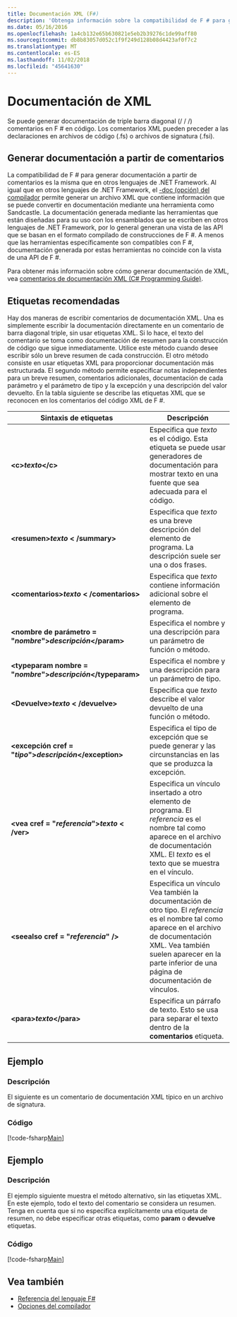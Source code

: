 ```yaml
---
title: Documentación XML (F#)
description: 'Obtenga información sobre la compatibilidad de F # para generar documentación a partir de comentarios.'
ms.date: 05/16/2016
ms.openlocfilehash: 1a4cb132e65b630821e5eb2b39276c1de99aff80
ms.sourcegitcommit: db8b83057d052c1f9f249d128b08d4423af0f7c2
ms.translationtype: MT
ms.contentlocale: es-ES
ms.lasthandoff: 11/02/2018
ms.locfileid: "45641630"
---
```

# <a name="xml-documentation"></a>Documentación de XML

Se puede generar documentación de triple barra diagonal (/ / /) comentarios en F # en código. Los comentarios XML pueden preceder a las declaraciones en archivos de código (.fs) o archivos de signatura (.fsi).

## <a name="generating-documentation-from-comments"></a>Generar documentación a partir de comentarios

La compatibilidad de F # para generar documentación a partir de comentarios es la misma que en otros lenguajes de .NET Framework. Al igual que en otros lenguajes de .NET Framework, el [-doc (opción) del compilador](https://msdn.microsoft.com/library/434394ae-0d4a-459c-a684-bffede519a04) permite generar un archivo XML que contiene información que se puede convertir en documentación mediante una herramienta como Sandcastle. La documentación generada mediante las herramientas que están diseñadas para su uso con los ensamblados que se escriben en otros lenguajes de .NET Framework, por lo general generan una vista de las API que se basan en el formato compilado de construcciones de F #. A menos que las herramientas específicamente son compatibles con F #, documentación generada por estas herramientas no coincide con la vista de una API de F #.

Para obtener más información sobre cómo generar documentación de XML, vea [comentarios de documentación XML &#40;C&#35; Programming Guide&#41;](https://msdn.microsoft.com/library/b2s063f7).

## <a name="recommended-tags"></a>Etiquetas recomendadas

Hay dos maneras de escribir comentarios de documentación XML. Una es simplemente escribir la documentación directamente en un comentario de barra diagonal triple, sin usar etiquetas XML. Si lo hace, el texto del comentario se toma como documentación de resumen para la construcción de código que sigue inmediatamente. Utilice este método cuando desee escribir sólo un breve resumen de cada construcción. El otro método consiste en usar etiquetas XML para proporcionar documentación más estructurada. El segundo método permite especificar notas independientes para un breve resumen, comentarios adicionales, documentación de cada parámetro y el parámetro de tipo y la excepción y una descripción del valor devuelto. En la tabla siguiente se describe las etiquetas XML que se reconocen en los comentarios del código XML de F #.

|Sintaxis de etiquetas|Descripción|
|----------|-----------|
|**&lt;c&gt;***texto***&lt;/c&gt;**|Especifica que *texto* es el código. Esta etiqueta se puede usar generadores de documentación para mostrar texto en una fuente que sea adecuada para el código.|
|**&lt;resumen&gt;***texto*** &lt; /summary&gt;**|Especifica que *texto* es una breve descripción del elemento de programa. La descripción suele ser una o dos frases.|
|**&lt;comentarios&gt;***texto*** &lt; /comentarios&gt;**|Especifica que *texto* contiene información adicional sobre el elemento de programa.|
|**&lt;nombre de parámetro = "***nombre***"&gt;***descripción***&lt;/param&gt;**|Especifica el nombre y una descripción para un parámetro de función o método.|
|**&lt;typeparam nombre = "***nombre***"&gt;***descripción***&lt;/typeparam&gt;**|Especifica el nombre y una descripción para un parámetro de tipo.|
|**&lt;Devuelve&gt;***texto*** &lt; /devuelve&gt;**|Especifica que *texto* describe el valor devuelto de una función o método.|
|**&lt;excepción cref = "***tipo***"&gt;***descripción***&lt;/exception&gt;**|Especifica el tipo de excepción que se puede generar y las circunstancias en las que se produzca la excepción.|
|**&lt;vea cref = "***referencia***"&gt;***texto*** &lt; /ver&gt;**|Especifica un vínculo insertado a otro elemento de programa. El *referencia* es el nombre tal como aparece en el archivo de documentación XML. El *texto* es el texto que se muestra en el vínculo.|
|**&lt;seealso cref = "***referencia***" /&gt;**|Especifica un vínculo Vea también la documentación de otro tipo. El *referencia* es el nombre tal como aparece en el archivo de documentación XML. Vea también suelen aparecer en la parte inferior de una página de documentación de vínculos.|
|**&lt;para&gt;***texto***&lt;/para&gt;**|Especifica un párrafo de texto. Esto se usa para separar el texto dentro de la **comentarios** etiqueta.|

## <a name="example"></a>Ejemplo

### <a name="description"></a>Descripción

El siguiente es un comentario de documentación XML típico en un archivo de signatura.

### <a name="code"></a>Código

[!code-fsharp[Main](../../../samples/snippets/fsharp/lang-ref-2/snippet7101.fs)]

## <a name="example"></a>Ejemplo

### <a name="description"></a>Descripción

El ejemplo siguiente muestra el método alternativo, sin las etiquetas XML. En este ejemplo, todo el texto del comentario se considera un resumen. Tenga en cuenta que si no especifica explícitamente una etiqueta de resumen, no debe especificar otras etiquetas, como **param** o **devuelve** etiquetas.

### <a name="code"></a>Código

[!code-fsharp[Main](../../../samples/snippets/fsharp/lang-ref-2/snippet7102.fs)]

## <a name="see-also"></a>Vea también

- [Referencia del lenguaje F#](index.md)
- [Opciones del compilador](compiler-options.md)
